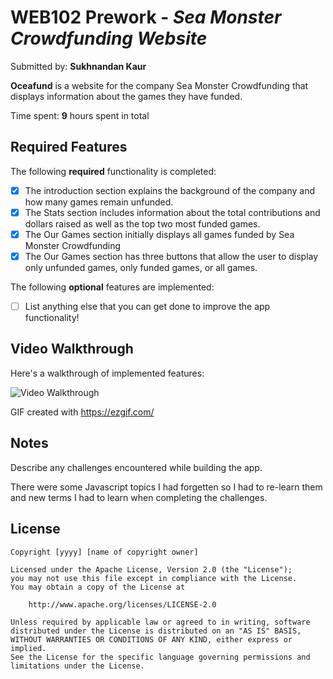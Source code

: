 # WEB102 Prework - *Sea Monster Crowdfunding Website*

Submitted by: **Sukhnandan Kaur**

**Oceafund** is a website for the company Sea Monster Crowdfunding that displays information about the games they have funded.

Time spent: **9** hours spent in total

## Required Features

The following **required** functionality is completed:

* [X] The introduction section explains the background of the company and how many games remain unfunded.
* [X] The Stats section includes information about the total contributions and dollars raised as well as the top two most funded games.
* [X] The Our Games section initially displays all games funded by Sea Monster Crowdfunding
* [X] The Our Games section has three buttons that allow the user to display only unfunded games, only funded games, or all games.

The following **optional** features are implemented:

* [ ] List anything else that you can get done to improve the app functionality!

## Video Walkthrough

Here's a walkthrough of implemented features:

<img src='https://github.com/Nandan01/web102_prework/blob/main/SKaur_web102_prework.gif' title='Video Walkthrough' width='' alt='Video Walkthrough' />

<!-- Replace this with whatever GIF tool you used! -->
GIF created with https://ezgif.com/  

## Notes

Describe any challenges encountered while building the app.

There were some Javascript topics I had forgetten so I had to re-learn them and new terms I had to learn when completing the challenges.


## License

    Copyright [yyyy] [name of copyright owner]

    Licensed under the Apache License, Version 2.0 (the "License");
    you may not use this file except in compliance with the License.
    You may obtain a copy of the License at

        http://www.apache.org/licenses/LICENSE-2.0

    Unless required by applicable law or agreed to in writing, software
    distributed under the License is distributed on an "AS IS" BASIS,
    WITHOUT WARRANTIES OR CONDITIONS OF ANY KIND, either express or implied.
    See the License for the specific language governing permissions and
    limitations under the License.
